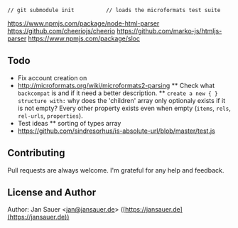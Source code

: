 
```
// git submodule init          // loads the microformats test suite

```

https://www.npmjs.com/package/node-html-parser
https://github.com/cheeriojs/cheerio
https://github.com/marko-js/htmljs-parser
https://www.npmjs.com/package/sloc

## Todo

* Fix account creation on 
* http://microformats.org/wiki/microformats2-parsing
** Check what `backcompat` is and if it need a better description.
** `create a new { } structure with:` why does the 'children' array only 
   optionaly exists if it is not empty? Every other property exists even when
   empty (`items`, `rels`, `rel-urls`, `properties`).
* Test ideas
** sorting of types array
* https://github.com/sindresorhus/is-absolute-url/blob/master/test.js

## Contributing

Pull requests are always welcome. I'm grateful for any help and feedback.

## License and Author

Author: Jan Sauer
<[jan@jansauer.de](mailto:jan@jansauer.de)>
([https://jansauer.de](https://jansauer.de))
